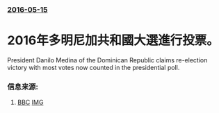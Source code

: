 ### [2016-05-15](/news/2016/05/15/index.md)

##### 
# 2016年多明尼加共和國大選進行投票。 

President Danilo Medina of the Dominican Republic claims re-election victory with most votes now counted in the presidential poll.


### 信息来源:

1. [BBC](http://www.bbc.co.uk/news/world-latin-america-36298420) [IMG](https://ichef.bbci.co.uk/news/1024/branded_news/2EF5/production/_89712021_032976938.jpg)
